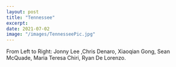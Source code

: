 ```yaml
---
layout: post
title: "Tennessee"
excerpt: 
date: 2021-07-02
image: "/images/TennesseePic.jpg"
---
```


 From Left to Right: Jonny Lee ,Chris Denaro, Xiaoqian Gong, Sean McQuade, Maria Teresa Chiri, Ryan De Lorenzo.

